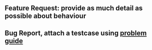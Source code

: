 ## Feature Request: provide as much detail as possible about behaviour
## Bug Report, attach a testcase using [problem guide](http://www.datanucleus.org/documentation/problem_reporting.html)
